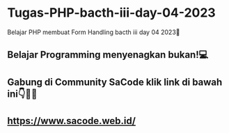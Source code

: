 # Tugas-PHP-bacth-iii-day-04-2023

Belajar PHP membuat Form Handling bacth iii day 04 2023🚀

## Belajar Programming menyenagkan bukan!💻

## Gabung di Community SaCode klik link di bawah ini👇🙌🙏

## https://www.sacode.web.id/
